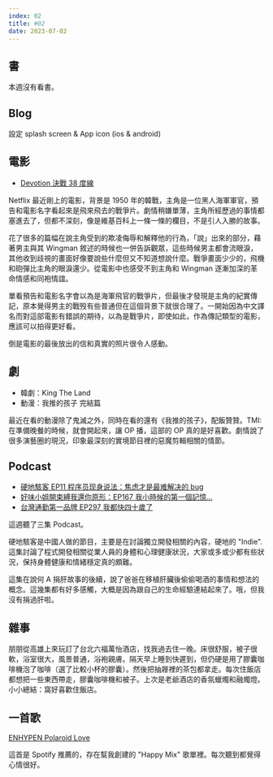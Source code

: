 ```yaml
---
index: 02
title: #02
date: 2023-07-02
---
```


## 書

本週沒有看書。

## Blog

設定 splash screen & App icon (ios & android)

## 電影

- [Devotion 決戰 38 度線](https://www.imdb.com/title/tt7693316/)

Netflix 最近剛上的電影，背景是 1950 年的韓戰，主角是一位黑人海軍軍官，預告和電影名字看起來是飛來飛去的戰爭片。劇情稍嫌單薄，主角所經歷過的事情都塞進去了，但都不深刻，像是維基百科上一條一條的欄目，不是引人入勝的故事。

花了很多的篇幅在說主角受到的欺凌侮辱和解釋他的行為，「說」出來的部分，藉著男主與其 Wingman 敘述的時候也一併告訴觀眾，這些時候男主都會流眼淚，其他收到歧視的畫面好像要說些什麼但又不知道想說什麼。戰爭畫面少少的，飛機和砲彈比主角的眼淚還少。從電影中也感受不到主角和 Wingman 逐漸加深的革命情感和同袍情誼。

單看預告和電影名字會以為是海軍飛官的戰爭片，但最後才發現是主角的紀實傳記，原本覺得男主的戰歿有些普通但在這個背景下就很合理了。一開始因為中文譯名而對這部電影有錯誤的期待，以為是戰爭片，即使如此，作為傳記類型的電影，應該可以拍得更好看。

倒是電影的最後放出的信和真實的照片很令人感動。

## 劇

- 韓劇：King The Land
- 動漫：我推的孩子 完結篇

最近在看的動漫除了鬼滅之外，同時在看的還有《我推的孩子》，配飯贊贊。TMI: 在準備晚餐的時候，就會開起來，讓 OP 播，這部的 OP 真的是好喜歡。劇情說了很多演藝圈的現況，印象最深刻的實境節目裡的惡魔剪輯相關的情節。

## Podcast

- [硬地駭客 EP11 程序员现身说法：焦虑才是最难解决的 bug](https://open.spotify.com/episode/0gZyJ8uf11sv1EtraZEuy1?si=93dd805a739e405e&nd=1)
- [好味小姐開束縛我還你原形：EP167 我小時候的第一個記憶…](https://open.spotify.com/episode/2RLs9ZimIL86k9j0HrQRAK?si=0a62a9a11cbc43d7&nd=1)
- [台灣通勤第一品牌 EP297 我都快四十歲了](https://open.spotify.com/episode/7izUKvyixrXZvU8ehSgDWB?si=21848be330dd4dd2&nd=1)

這週聽了三集 Podcast。

硬地駭客是中國人做的節目，主要是在討論獨立開發相關的內容，硬地的 "Indie". 這集討論了程式開發相關從業人員的身體和心理健康狀況，大家或多或少都有些狀況，保持身體健康和情緒穩定真的頗難。

這集在說何 A 捐肝故事的後續，說了爸爸在移植肝臟後偷偷喝酒的事情和想法的概念。這幾集都有好多感觸，大概是因為跟自己的生命經驗連結起來了。哦，但我沒有捐過肝啦。

## 雜事

朋朋從高雄上來玩訂了台北六福萬怡酒店，找我過去住一晚。床很舒服，被子很軟，浴室很大，風景普通，浴袍親膚。隔天早上睡到快遲到，但仍硬是用了膠囊咖啡機泡了咖啡（選了比較小杯的膠囊）。然後把抽屜裡的茶包都拿走。每次住飯店都想把一些東西帶走，膠囊咖啡機和被子。上次是老爺酒店的香氛蠟燭和融燭燈。小小總結：窩好喜歡住飯店。

## 一首歌

[ENHYPEN Polaroid Love](https://www.youtube.com/watch?v=8Jw1_QdRR88)

這首是 Spotify 推薦的，存在幫我創建的 "Happy Mix" 歌單裡。每次聽到都覺得心情很好。
